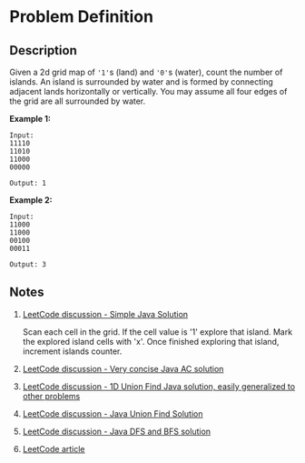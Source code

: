 # Problem Definition

## Description

Given a 2d grid map of `'1'`s (land) and `'0'`s (water), count the number of islands. An island is surrounded by water and is formed by connecting adjacent lands horizontally or vertically. You may assume all four edges of the grid are all surrounded by water.

**Example 1:**

```plaintext
Input:
11110
11010
11000
00000

Output: 1
```

**Example 2:**

```plaintext
Input:
11000
11000
00100
00011

Output: 3
```

## Notes

1. [LeetCode discussion - Simple Java Solution](https://leetcode.com/problems/number-of-islands/discuss/56347/Simple-Java-Solution)

    Scan each cell in the grid.
    If the cell value is '1' explore that island.
    Mark the explored island cells with 'x'.
    Once finished exploring that island, increment islands counter.

1. [LeetCode discussion - Very concise Java AC solution](https://leetcode.com/problems/number-of-islands/discuss/56359/Very-concise-Java-AC-solution)
1. [LeetCode discussion - 1D Union Find Java solution, easily generalized to other problems](https://leetcode.com/problems/number-of-islands/discuss/56354/1D-Union-Find-Java-solution-easily-generalized-to-other-problems)
1. [LeetCode discussion - Java Union Find Solution](https://leetcode.com/problems/number-of-islands/discuss/56364/Java-Union-Find-Solution)
1. [LeetCode discussion - Java DFS and BFS solution](https://leetcode.com/problems/number-of-islands/discuss/56338/Java-DFS-and-BFS-solution)
1. [LeetCode article](https://leetcode.com/articles/number-of-islands/)